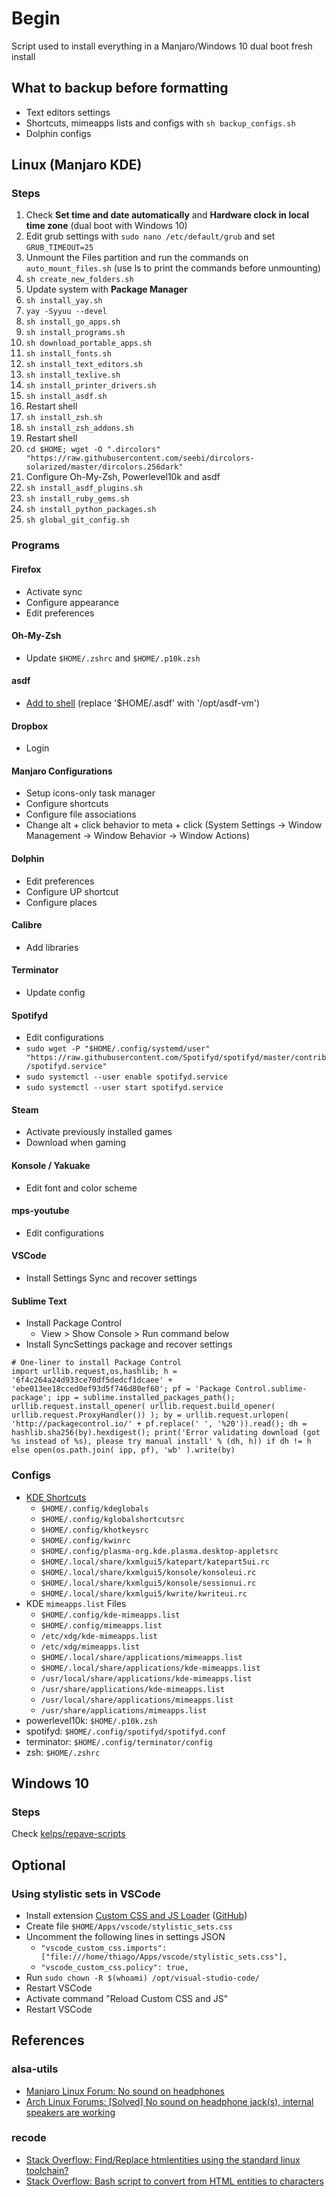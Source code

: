 # Begin

Script used to install everything in a Manjaro/Windows 10 dual boot fresh install

## What to backup before formatting

- Text editors settings
- Shortcuts, mimeapps lists and configs with `sh backup_configs.sh`
- Dolphin configs

## Linux (Manjaro KDE)

### Steps

01. Check **Set time and date automatically** and **Hardware clock in local time zone** (dual boot with Windows 10)
01. Edit grub settings with `sudo nano /etc/default/grub` and set `GRUB_TIMEOUT=25`
01. Unmount the Files partition and run the commands on `auto_mount_files.sh` (use ls to print the commands before unmounting)
01. `sh create_new_folders.sh`
01. Update system with **Package Manager**
01. `sh install_yay.sh`
01. `yay -Syyuu --devel`
01. `sh install_go_apps.sh`
01. `sh install_programs.sh`
01. `sh download_portable_apps.sh`
01. `sh install_fonts.sh`
01. `sh install_text_editors.sh`
01. `sh install_texlive.sh`
01. `sh install_printer_drivers.sh`
01. `sh install_asdf.sh`
01. Restart shell
01. `sh install_zsh.sh`
01. `sh install_zsh_addons.sh`
01. Restart shell
01. `cd $HOME; wget -O ".dircolors" "https://raw.githubusercontent.com/seebi/dircolors-solarized/master/dircolors.256dark"`
01. Configure Oh-My-Zsh, Powerlevel10k and asdf
01. `sh install_asdf_plugins.sh`
01. `sh install_ruby_gems.sh`
01. `sh install_python_packages.sh`
01. `sh global_git_config.sh`

### Programs

#### Firefox

- Activate sync
- Configure appearance
- Edit preferences

#### Oh-My-Zsh

- Update `$HOME/.zshrc` and `$HOME/.p10k.zsh`

#### asdf

- [Add to shell](https://asdf-vm.com/#/core-manage-asdf-vm?id=add-to-your-shell) (replace '$HOME/.asdf' with '/opt/asdf-vm')

#### Dropbox

- Login

#### Manjaro Configurations

- Setup icons-only task manager
- Configure shortcuts
- Configure file associations
- Change alt + click behavior to meta + click (System Settings -> Window Management -> Window Behavior -> Window Actions)

#### Dolphin

- Edit preferences
- Configure UP shortcut
- Configure places

#### Calibre

- Add libraries

#### Terminator

- Update config

#### Spotifyd

- Edit configurations
- `sudo wget -P "$HOME/.config/systemd/user" "https://raw.githubusercontent.com/Spotifyd/spotifyd/master/contrib/spotifyd.service"`
- `sudo systemctl --user enable spotifyd.service`
- `sudo systemctl --user start spotifyd.service`

#### Steam

- Activate previously installed games
- Download when gaming

#### Konsole / Yakuake

- Edit font and color scheme

#### mps-youtube

- Edit configurations

#### VSCode

- Install Settings Sync and recover settings

#### Sublime Text

- Install Package Control
  - View > Show Console > Run command below
- Install SyncSettings package and recover settings

``` shell
# One-liner to install Package Control
import urllib.request,os,hashlib; h = '6f4c264a24d933ce70df5dedcf1dcaee' + 'ebe013ee18cced0ef93d5f746d80ef60'; pf = 'Package Control.sublime-package'; ipp = sublime.installed_packages_path(); urllib.request.install_opener( urllib.request.build_opener( urllib.request.ProxyHandler()) ); by = urllib.request.urlopen( 'http://packagecontrol.io/' + pf.replace(' ', '%20')).read(); dh = hashlib.sha256(by).hexdigest(); print('Error validating download (got %s instead of %s), please try manual install' % (dh, h)) if dh != h else open(os.path.join( ipp, pf), 'wb' ).write(by)
```

### Configs

- [KDE Shortcuts](https://forum.kde.org/viewtopic.php?t=151477#p398067)
  - `$HOME/.config/kdeglobals`
  - `$HOME/.config/kglobalshortcutsrc`
  - `$HOME/.config/khotkeysrc`
  - `$HOME/.config/kwinrc`
  - `$HOME/.config/plasma-org.kde.plasma.desktop-appletsrc`
  - `$HOME/.local/share/kxmlgui5/katepart/katepart5ui.rc`
  - `$HOME/.local/share/kxmlgui5/konsole/konsoleui.rc`
  - `$HOME/.local/share/kxmlgui5/konsole/sessionui.rc`
  - `$HOME/.local/share/kxmlgui5/kwrite/kwriteui.rc`
- KDE `mimeapps.list` Files
  - `$HOME/.config/kde-mimeapps.list`
  - `$HOME/.config/mimeapps.list`
  - `/etc/xdg/kde-mimeapps.list`
  - `/etc/xdg/mimeapps.list`
  - `$HOME/.local/share/applications/mimeapps.list`
  - `$HOME/.local/share/applications/kde-mimeapps.list`
  - `/usr/local/share/applications/kde-mimeapps.list`
  - `/usr/share/applications/kde-mimeapps.list`
  - `/usr/local/share/applications/mimeapps.list`
  - `/usr/share/applications/mimeapps.list`
- powerlevel10k: `$HOME/.p10k.zsh`
- spotifyd: `$HOME/.config/spotifyd/spotifyd.conf`
- terminator: `$HOME/.config/terminator/config`
- zsh: `$HOME/.zshrc`

## Windows 10

### Steps

Check [kelps/repave-scripts](https://github.com/kelps/repave-scripts/blob/master/install.bat)

## Optional

### Using stylistic sets in VSCode

- Install extension [Custom CSS and JS Loader](https://marketplace.visualstudio.com/items?itemName=be5invis.vscode-custom-css) ([GitHub](https://github.com/be5invis/vscode-custom-css))
- Create file `$HOME/Apps/vscode/stylistic_sets.css`
- Uncomment the following lines in settings JSON
  - `"vscode_custom_css.imports": ["file:///home/thiago/Apps/vscode/stylistic_sets.css"],`
  - `"vscode_custom_css.policy": true,`
- Run `sudo chown -R $(whoami) /opt/visual-studio-code/`
- Restart VSCode
- Activate command "Reload Custom CSS and JS"
- Restart VSCode

## References

### alsa-utils

- [Manjaro Linux Forum: No sound on headphones](https://forum.manjaro.org/t/no-sound-on-headphones/6489/28)
- [Arch Linux Forums: [Solved] No sound on headphone jack(s), internal speakers are working](https://bbs.archlinux.org/viewtopic.php?id=231683)

### recode

- [Stack Overflow: Find/Replace htmlentities using the standard linux toolchain?](https://stackoverflow.com/questions/3322820/find-replace-htmlentities-using-the-standard-linux-toolchain)
- [Stack Overflow: Bash script to convert from HTML entities to characters](https://stackoverflow.com/questions/5929492/bash-script-to-convert-from-html-entities-to-characters)

